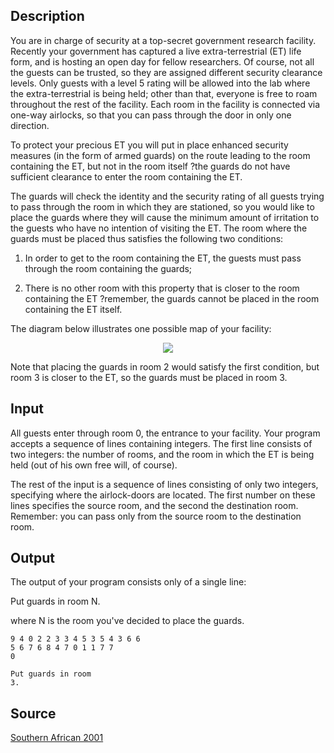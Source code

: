 <h2>Description</h2><p>You are in charge of security at a top-secret government research facility. Recently your government has captured a live extra-terrestrial (ET) life form, and is hosting an open day for fellow researchers. Of course, not all the guests can be trusted, so they are assigned different security clearance levels. Only guests with a level 5 rating will be allowed into the lab where the extra-terrestrial is being held; other than that, everyone is free to roam throughout the rest of the facility. Each room in the facility is connected via one-way airlocks, so that you can pass through the door in only one direction.
</p>
To protect your precious ET you will put in place enhanced security measures (in the form of armed guards) on the route leading to the room containing the ET, but not in the room itself ?the guards do not have sufficient clearance to enter the room containing the ET.

The guards will check the identity and the security rating of all guests trying to pass through the room in which they are stationed, so you would like to place the guards where they will cause the minimum amount of irritation to the guests who have no intention of visiting the ET. The room where the guards must be placed thus satisfies the following two conditions:

1. In order to get to the room containing the ET, the guests must pass through the room containing the guards;

2. There is no other room with this property that is closer to the room containing the ET ?remember, the guards cannot be placed in the room containing the ET itself.

The diagram below illustrates one possible map of your facility: 
<center><img src="images/1130/1130_1.gif"></center><p>
</p>Note that placing the guards in room 2 would satisfy the first condition, but room 3 is closer to the ET, so the guards must be placed in room 3.<h2>Input</h2><p>All guests enter through room 0, the entrance to your facility. Your program accepts a sequence of lines containing integers. The first line consists of two integers: the number of rooms, and the room in which the ET is being held (out of his own free will, of course).
</p>
The rest of the input is a sequence of lines consisting of only two integers, specifying where the airlock-doors are located. The first number on these lines specifies the source room, and the second the destination room. Remember: you can pass only from the source room to the destination room.<h2>Output</h2><p>The output of your program consists only of a single line:
</p>
Put guards in room N.

where N is the room you've decided to place the guards.<pre><code class="language-input1">9 4
0 2
2 3
3 4
5 3
5 4
3 6
6 5
6 7
6 8
4 7
0 1
1 7
7 0</code></pre><pre><code class="language-output1">Put guards in room 3.</code></pre><h2>Source</h2><a href="searchproblem?field=source&amp;key=Southern+African+2001">Southern African 2001</a>